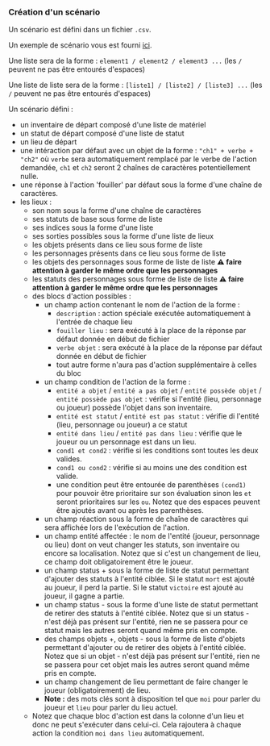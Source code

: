 ### Création d'un scénario

Un scénario est défini dans un fichier `.csv`.

Un exemple de scénario vous est fourni [ici](./exemple.csv).

Une liste sera de la forme : ```element1 / element2 / element3 ...``` (les `/` peuvent ne pas être entourés d'espaces)

Une liste de liste sera de la forme : ```[liste1] / [liste2] / [liste3] ...``` (les `/` peuvent ne pas être entourés d'espaces)

Un scénario défini :
- un inventaire de départ composé d'une liste de matériel
- un statut de départ composé d'une liste de statut
- un lieu de départ
- une intéraction par défaut avec un objet de la forme : ```"ch1" + verbe + "ch2"``` où ```verbe``` sera automatiquement remplacé par le verbe de l'action demandée, ```ch1``` et ```ch2``` seront 2 chaînes de caractères potentiellement nulle.
- une réponse à l'action 'fouiller' par défaut sous la forme d'une chaîne de caractères.
- les lieux :
    - son nom sous la forme d'une chaîne de caractères
    - ses statuts de base sous forme de liste
    - ses indices sous la forme d'une liste
    - ses sorties possibles sous la forme d'une liste de lieux
    - les objets présents dans ce lieu sous forme de liste
    - les personnages présents dans ce lieu sous forme de liste
    - les objets des personnages sous forme de liste de liste **:warning: faire attention à garder le même ordre que les personnages**
    - les statuts des personnages sous forme de liste de liste **:warning: faire attention à garder le même ordre que les personnages**
    - des blocs d'action possibles :
        - un champ action contenant le nom de l'action de la forme : 
            - ```description``` : action spéciale exécutée automatiquement à l'entrée de chaque lieu
            - ```fouiller lieu``` : sera exécuté à la place de la réponse par défaut donnée en début de fichier
            - ```verbe objet``` : sera exécuté à la place de la réponse par défaut donnée en début de fichier
            - tout autre forme n'aura pas d'action supplémentaire à celles du bloc
        - un champ condition de l'action de la forme :
            - ```entité a objet``` / ```entité a pas objet``` / ```entité possède objet``` / ```entité possède pas objet``` : vérifie si l'entité (lieu, personnage ou joueur) possède l'objet dans son inventaire.
            - ```entité est statut``` / ```entité est pas statut``` : vérifie di l'entité (lieu, personnage ou joueur) a ce statut
            - ```entité dans lieu``` / ```entité pas dans lieu``` : vérifie que le joueur ou un personnage est dans un lieu.
            - ```cond1 et cond2``` : vérifie si les conditions sont toutes les deux valides.
            - ```cond1 ou cond2``` : vérifie si au moins une des condition est valide.
            - une condition peut être entourée de parenthèses ```(cond1)``` pour pouvoir être prioritaire sur son évaluation sinon les ```et``` seront prioritaires sur les ```ou```. Notez que des espaces peuvent être ajoutés avant ou après les parenthèses.
        - un champ réaction sous la forme de chaîne de caractères qui sera affichée lors de l'exécution de l'action.
        - un champ entité affectée : le nom de l'entité (joueur, personnage ou lieu) dont on veut changer les statuts, son inventaire ou encore sa localisation. Notez que si c'est un changement de lieu, ce champ doit obligatoirement être le joueur.
        - un champ status + sous la forme de liste de statut permettant d'ajouter des statuts à l'entité ciblée. Si le statut ```mort``` est ajouté au joueur, il perd la partie. Si le statut ```victoire``` est ajouté au joueur, il gagne a partie.
        - un champ status - sous la forme d'une liste de statut permettant de retirer des statuts à l'entité ciblée. Notez que si un status - n'est déjà pas présent sur l'entité, rien ne se passera pour ce statut mais les autres seront quand même pris en compte.
        - des champs objets +, objets - sous la forme de liste d'objets permettant d'ajouter ou de retirer des objets à l'entité ciblée. Notez que si un objet - n'est déjà pas présent sur l'entité, rien ne se passera pour cet objet mais les autres seront quand même pris en compte.
        - un champ changement de lieu permettant de faire changer le joueur (obligatoirement) de lieu.
        - **Note :** des mots clés sont à disposition tel que ```moi``` pour parler du joueur et ```lieu``` pour parler du lieu actuel.
    - Notez que chaque bloc d'action est dans la colonne d'un lieu et donc ne peut s'exécuter dans celui-ci. Cela rajoutera à chaque action la condition ```moi dans lieu``` automatiquement.
